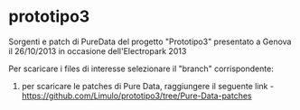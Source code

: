 prototipo3
==========

Sorgenti e patch di PureData del progetto "Prototipo3" presentato a Genova il 26/10/2013 in occasione dell'Electropark 2013

Per scaricare i files di interesse selezionare il "branch" corrispondente:
1) per scaricare le patches di Pure Data, raggiungere il seguente link - https://github.com/Limulo/prototipo3/tree/Pure-Data-patches

